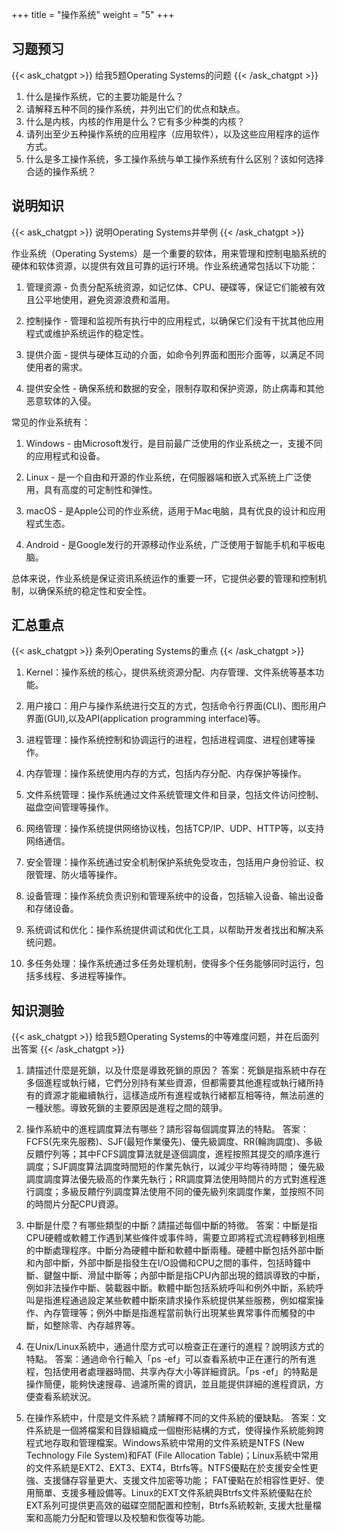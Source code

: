 +++
title = "操作系统"
weight = "5"
+++
## 习题预习
{{< ask_chatgpt >}}
给我5题Operating Systems的问题
{{< /ask_chatgpt >}}

1. 什么是操作系统，它的主要功能是什么？
2. 请解释五种不同的操作系统，并列出它们的优点和缺点。
3. 什么是内核，内核的作用是什么？它有多少种类的内核？
4. 请列出至少五种操作系统的应用程序（应用软件），以及这些应用程序的运作方式。
5. 什么是多工操作系统，多工操作系统与单工操作系统有什么区别？该如何选择合适的操作系统？   

## 说明知识
{{< ask_chatgpt >}}
说明Operating Systems并举例
{{< /ask_chatgpt >}}



作业系统（Operating Systems）是一个重要的软体，用来管理和控制电脑系统的硬体和软体资源，以提供有效且可靠的运行环境。作业系统通常包括以下功能：

1. 管理资源 - 负责分配系统资源，如记忆体、CPU、硬碟等，保证它们能被有效且公平地使用，避免资源浪费和滥用。

2. 控制操作 - 管理和监视所有执行中的应用程式，以确保它们没有干扰其他应用程式或维护系统运作的稳定性。

3. 提供介面 - 提供与硬体互动的介面，如命令列界面和图形介面等，以满足不同使用者的需求。

4. 提供安全性 - 确保系统和数据的安全，限制存取和保护资源，防止病毒和其他恶意软体的入侵。

常见的作业系统有：

1. Windows - 由Microsoft发行，是目前最广泛使用的作业系统之一，支援不同的应用程式和设备。

2. Linux - 是一个自由和开源的作业系统，在伺服器端和嵌入式系统上广泛使用，具有高度的可定制性和弹性。

3. macOS - 是Apple公司的作业系统，适用于Mac电脑，具有优良的设计和应用程式生态。

4. Android - 是Google发行的开源移动作业系统，广泛使用于智能手机和平板电脑。

总体来说，作业系统是保证资讯系统运作的重要一环，它提供必要的管理和控制机制，以确保系统的稳定性和安全性。   

## 汇总重点
{{< ask_chatgpt >}}
条列Operating Systems的重点
{{< /ask_chatgpt >}}



1. Kernel：操作系统的核心，提供系统资源分配、内存管理、文件系统等基本功能。

2. 用户接口：用户与操作系统进行交互的方式，包括命令行界面(CLI)、图形用户界面(GUI),以及API(application programming interface)等。

3. 进程管理：操作系统控制和协调运行的进程，包括进程调度、进程创建等操作。

4. 内存管理：操作系统使用内存的方式，包括内存分配、内存保护等操作。

5. 文件系统管理：操作系统通过文件系统管理文件和目录，包括文件访问控制、磁盘空间管理等操作。

6. 网络管理：操作系统提供网络协议栈，包括TCP/IP、UDP、HTTP等，以支持网络通信。

7. 安全管理：操作系统通过安全机制保护系统免受攻击，包括用户身份验证、权限管理、防火墙等操作。

8. 设备管理：操作系统负责识别和管理系统中的设备，包括输入设备、输出设备和存储设备。

9. 系统调试和优化：操作系统提供调试和优化工具，以帮助开发者找出和解决系统问题。

10. 多任务处理：操作系统通过多任务处理机制，使得多个任务能够同时运行，包括多线程、多进程等操作。   

## 知识测验
{{< ask_chatgpt >}}
给我5题Operating Systems的中等难度问题，并在后面列出答案
{{< /ask_chatgpt >}}



1. 請描述什麼是死鎖，以及什麼是導致死鎖的原因？
答案：死鎖是指系統中存在多個進程或執行緒，它們分別持有某些資源，但都需要其他進程或執行緒所持有的資源才能繼續執行，這樣造成所有進程或執行緒都互相等待，無法前進的一種狀態。導致死鎖的主要原因是進程之間的競爭。

2. 操作系統中的進程調度算法有哪些？請形容每個調度算法的特點。
答案：FCFS(先來先服務)、SJF(最短作業優先)、優先級調度、RR(輪詢調度)、多級反饋佇列等；其中FCFS調度算法就是逐個調度，進程按照其提交的順序進行調度；SJF調度算法調度時間短的作業先執行，以減少平均等待時間； 優先級調度調度算法優先級高的作業先執行；RR調度算法使用時間片的方式對進程進行調度；多級反饋佇列調度算法使用不同的優先級列來調度作業，並按照不同的時間片分配CPU資源。 

3. 中斷是什麼？有哪些類型的中斷？請描述每個中斷的特徵。
答案：中斷是指CPU硬體或軟體工作遇到某些條件或事件時，需要立即將程式流程轉移到相應的中斷處理程序。中斷分為硬體中斷和軟體中斷兩種。硬體中斷包括外部中斷和內部中斷，外部中斷是指發生在I/O設備和CPU之間的事件，包括時鐘中斷、鍵盤中斷、滑鼠中斷等；內部中斷是指CPU內部出現的錯誤導致的中斷，例如非法操作中斷、裝載器中斷。軟體中斷包括系統呼叫和例外中斷，系統呼叫是指進程通過設定某些軟體中斷來請求操作系統提供某些服務，例如檔案操作、內存管理等；例外中斷是指進程當前執行出現某些異常事件而觸發的中斷，如整除零、內存越界等。

4. 在Unix/Linux系統中，通過什麼方式可以檢查正在運行的進程？說明該方式的特點。
答案：通過命令行輸入「ps -ef」可以查看系統中正在運行的所有進程，包括使用者處理器時間、共享內存大小等詳細資訊。「ps -ef」的特點是操作簡便，能夠快速搜尋、過濾所需的資訊，並且能提供詳細的進程資訊，方便查看系統狀況。

5. 在操作系統中，什麼是文件系統？請解釋不同的文件系統的優缺點。
答案：文件系統是一個將檔案和目錄組織成一個樹形結構的方式，使得操作系統能夠跨程式地存取和管理檔案。Windows系統中常用的文件系統是NTFS (New Technology File System)和FAT (File Allocation Table)；Linux系統中常用的文件系統是EXT2、EXT3、EXT4，Btrfs等。NTFS優點在於支援安全性更強、支援儲存容量更大、支援文件加密等功能； FAT優點在於相容性更好、使用簡單、支援多種設備等。Linux的EXT文件系統與Btrfs文件系統優點在於EXT系列可提供更高效的磁碟空間配置和控制，Btrfs系統較新, 支援大批量檔案和高能力分配和管理以及校驗和恢復等功能。   

